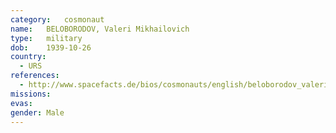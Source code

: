 ```yaml
---
category:	cosmonaut
name:	BELOBORODOV, Valeri Mikhailovich
type:	military
dob:	1939-10-26
country:
  - URS
references:
  - http://www.spacefacts.de/bios/cosmonauts/english/beloborodov_valeri.htm
missions:
evas:
gender:	Male
---
```

